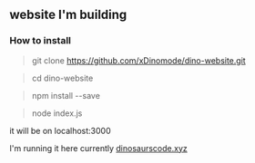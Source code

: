## website I'm building

### How to install

> git clone https://github.com/xDinomode/dino-website.git

>cd dino-website

>npm install --save

>node index.js

it will be on localhost:3000

I'm running it here currently
[dinosaurscode.xyz](http://dinosaurscode.xyz)
